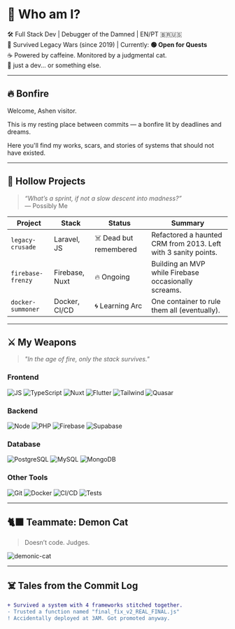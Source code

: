 # 🧐 Who am I?

🛠️ Full Stack Dev | Debugger of the Damned | EN/PT 🇧🇷🇺🇸  
📍 Survived Legacy Wars (since 2019) | Currently: **🟢 Open for Quests**  
☕ Powered by caffeine. Monitored by a judgmental cat.  
👾 just a dev... or something else.

---

## 🔥 Bonfire

Welcome, Ashen visitor.

This is my resting place between commits — a bonfire lit by deadlines and dreams.

Here you'll find my works, scars, and stories of systems that should not have existed.

---

## 🧱 Hollow Projects

> _“What’s a sprint, if not a slow descent into madness?”_  
> — Possibly Me

| Project | Stack | Status | Summary |
|--------|-------|--------|---------|
| `legacy-crusade` | Laravel, JS | ☠️ Dead but remembered | Refactored a haunted CRM from 2013. Left with 3 sanity points. |
| `firebase-frenzy` | Firebase, Nuxt | 🔥 Ongoing | Building an MVP while Firebase occasionally screams. |
| `docker-summoner` | Docker, CI/CD | 🌀 Learning Arc | One container to rule them all (eventually). |

<!-- Adicione os projetos reais depois com badges ou links -->

---

## ⚔️ My Weapons

> _"In the age of fire, only the stack survives."_

### Frontend
![JS](https://img.shields.io/badge/JavaScript-F7DF1E?style=flat&logo=javascript&logoColor=black)
![TypeScript](https://img.shields.io/badge/TypeScript-3178C6?style=flat&logo=typescript&logoColor=white)
![Nuxt](https://img.shields.io/badge/Nuxt-00DC82?style=flat&logo=nuxtdotjs)
![Flutter](https://img.shields.io/badge/Flutter-02569B?style=flat&logo=flutter&logoColor=white)
![Tailwind](https://img.shields.io/badge/Tailwind-38B2AC?style=flat&logo=tailwindcss)
![Quasar](https://img.shields.io/badge/Quasar-027BE3?style=flat&logo=quasar)
<!-- Adicione os que for estudar com 'soon' style -->

### Backend
![Node](https://img.shields.io/badge/Node.js-339933?style=flat&logo=nodedotjs)
![PHP](https://img.shields.io/badge/PHP-777BB4?style=flat&logo=php)
![Firebase](https://img.shields.io/badge/Firebase-FFCA28?style=flat&logo=firebase)
![Supabase](https://img.shields.io/badge/Supabase-3ECF8E?style=flat&logo=supabase)

### Database
![PostgreSQL](https://img.shields.io/badge/PostgreSQL-4169E1?style=flat&logo=postgresql)
![MySQL](https://img.shields.io/badge/MySQL-4479A1?style=flat&logo=mysql)
![MongoDB](https://img.shields.io/badge/MongoDB-47A248?style=flat&logo=mongodb)

### Other Tools
![Git](https://img.shields.io/badge/Git-F05032?style=flat&logo=git)
![Docker](https://img.shields.io/badge/Docker-2496ED?style=flat&logo=docker)
![CI/CD](https://img.shields.io/badge/CI/CD-Learning-informational)
![Tests](https://img.shields.io/badge/Testing-Surviving-informational)

---

## 🐈‍⬛ Teammate: Demon Cat

> Doesn’t code. Judges.

![demonic-cat](./images/demon_cat.jpg)  

---

## ☠️ Tales from the Commit Log

```diff
+ Survived a system with 4 frameworks stitched together.
- Trusted a function named "final_fix_v2_REAL_FINAL.js"
! Accidentally deployed at 3AM. Got promoted anyway.
```

<!--
**SergioCFilho/SergioCFilho** is a ✨ _special_ ✨ repository because its `README.md` (this file) appears on your GitHub profile.

Here are some ideas to get you started:

- 🔭 I’m currently working on ...
- 🌱 I’m currently learning ...
- 👯 I’m looking to collaborate on ...
- 🤔 I’m looking for help with ...
- 💬 Ask me about ...
- 📫 How to reach me: ...
- 😄 Pronouns: ...
- ⚡ Fun fact: ...
-->
